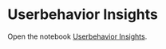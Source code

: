 # Userbehavior Insights

Open the notebook [Userbehavior Insights](https://github.com/g-r-m-n/Clickstream_case_study/blob/main/Userbehavior_Insights.ipynb).
